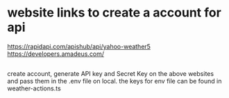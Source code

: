 # website links to create a account for api
https://rapidapi.com/apishub/api/yahoo-weather5
https://developers.amadeus.com/

##
create account, generate API key and Secret Key on the above websites and pass them in the .env file on local. the keys for env file can be found in weather-actions.ts